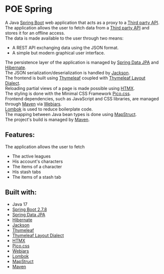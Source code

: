 # POE Spring 

A Java [Spring Boot](https://spring.io/projects/spring-boot) web application that acts as a proxy to a [Third party API](https://www.pathofexile.com/developer/docs/reference).  
The application allows the user to fetch data from a [Third party API](https://www.pathofexile.com/developer/docs/reference) and stores it for an offline access.  
The data is made available to the user through two means:
- A REST API exchanging data using the JSON format.  
- A simple but modern graphical user interface.  

The persistence layer of the application is managed by [Spring Data JPA](https://spring.io/projects/spring-data-jpa) and [Hibernate](https://hibernate.org).  
The JSON serialization/deserialization is handled by [Jackson](https://github.com/FasterXML/jackson).  
The frontend is built using [Thymeleaf](https://www.thymeleaf.org) coupled with [Thymeleaf Layout Dialect](https://ultraq.github.io/thymeleaf-layout-dialect).  
Reloading partial views of a page is made possible using [HTMX](https://htmx.org).  
The styling is done with the Minimal CSS Framework [Pico.css](https://picocss.com).  
Frontend dependencies, such as JavaScript and CSS libraries, are managed through [Maven](https://maven.apache.org) via [Webjars](https://www.webjars.org).  
[Lombok](https://projectlombok.org) is used to reduce boilerplate code.  
The mapping between Java bean types is done using [MapStruct](https://mapstruct.org).  
The project's build is managed by [Maven](https://maven.apache.org).  

## Features:
The application allows the user to fetch
- The active leagues
- His account's characters
- The items of a character
- His stash tabs
- The items of a stash tab

## Built with:
- Java 17
- [Spring Boot 2.7.8](https://spring.io/projects/spring-boot)
- [Spring Data JPA](https://spring.io/projects/spring-data-jpa)
- [Hibernate](https://hibernate.org)
- [Jackson](https://github.com/FasterXML/jackson)
- [Thymeleaf](https://www.thymeleaf.org)
- [Thymeleaf Layout Dialect](https://ultraq.github.io/thymeleaf-layout-dialect)
- [HTMX](https://htmx.org)
- [Pico.css](https://picocss.com)
- [Webjars](https://www.webjars.org)
- [Lombok](https://projectlombok.org)
- [MapStruct](https://mapstruct.org)
- [Maven](https://maven.apache.org)
